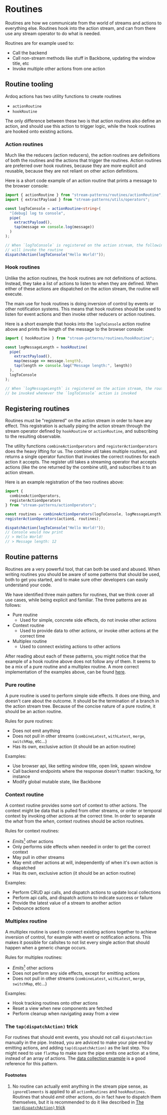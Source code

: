 # Routines

Routines are how we communicate from the world of streams and actions to
everything else. Routines hook into the action stream, and can from there use
any stream operator to do what is needed.

Routines are for example used to:

- Call the backend
- Call non-stream methods like stuff in Backbone, updating the window title, etc
- Invoke multiple other actions from one action

## Routine tooling

Ardoq actions has two utility functions to create routines

- `actionRoutine`
- `hookRoutine`

The only difference between these two is that action routines also define an
action, and should use this action to trigger logic, while the hook routines are
hooked onto existing actions.

### Action routines

Much like the reducers (action reducers), the action routines are definitions of
both the routines and the actions that trigger the routines. Action routines are
preferred over hook routines, because they are more explicit and reusable,
because they are not reliant on other action definitions.

Here is a short code example of an action routine that prints a message to the
browser console:

```typescript
import { actionRoutine } from "stream-patterns/routines/actionRoutine";
import { extractPayload } from "stream-patterns/utils/operators";

const logToConsole = actionRoutine<string>(
  "[debug] log to console",
  pipe(
    extractPayload(),
    tap(message => console.log(message))
  )
);

// When `logToConsole` is registered on the action stream, the following line
// will invoke the routine
dispatchAction(logToConsole("Hello World!"));
```

### Hook routines

Unlike the action routines, the hook routines are not definitions of actions.
Instead, they take a list of actions to listen to when they are defined. When
either of these actions are dispatched on the action stream, the routine will
execute.

The main use for hook routines is doing inversion of control by events or other
notification systems. This means that hook routines should be used to listen
for event actions and then invoke other reducers or action routines.

Here is a short example that hooks into the `logToConsole` action routine above
and prints the length of the message to the browser console:

```typescript
import { hookRoutine } from "stream-patterns/routines/hookRoutine";

const logMessageLength = hookRoutine(
  pipe(
    extractPayload(),
    map(message => message.length),
    tap(length => console.log("Message length:", length))
  ),
  logToConsole
);

// When `logMessageLength` is registered on the action stream, the routine will
// be invoked whenever the `logToConsole` action is invoked
```

## Registering routines

Routines must be "registered" on the action stream in order to have any effect.
This registration is actually piping the action stream through the stream
operator defined by `hookRoutine` or `actionRoutine`, and subscribing to the
resulting observable.

The utility functions `combineActionOperators` and `registerActionOperators`
does the heavy lifting for us. The combine util takes multiple routines, and
returns a single operator function that invokes the correct routines for each
action it accepts. The register util takes a streaming operator that accepts
actions (like the one returned by the combine util), and subscribes it to an
action stream.

Here is an example registration of the two routines above:

```typescript
import {
  combineActionOperators,
  registerActionOperators
} from "stream-patterns/actionOperators";

const routines = combineActionOperators(logToConsole, logMessageLength);
registerActionOperators(action$, routines);

dispatchAction(logToConsole("Hello World!"));
// Console would now print
// > Hello World!
// > Message length: 12
```

## Routine patterns

Routines are a very powerful tool, that can both be used and abused. When
writing routines you should be aware of some patterns that should be used, both
to get you started, and to make sure other developers can easily understand your
code.

We have identified three main patters for routines, that we think cover all use
cases, while being explicit and familiar. The three patterns are as follows:

- Pure routine
  - Used for simple, concrete side effects, do not invoke other actions
- Context routine
  - Used to provide data to other actions, or invoke other actions at the
    correct time
- Multiplex routine
  - Used to connect existing actions to other actions

After reading about each of these patterns, you might notice that the example of
a hook routine above does not follow any of them. It seems to be a mix of a pure
routine and a multiplex routine. A more correct implementation of the examples
above, can be found [here](https://github.com/ardoq/ardoq-actions/tree/master/src/examples/routines).

### Pure routine

A pure routine is used to perform simple side effects. It does one thing, and
doesn't care about the outcome. It should be the termination of a branch in the
action stream tree. Because of the concise nature of a pure routine, it should
be an action routine.

Rules for pure routines:

- Does not emit anything
- Does not pull in other streams (`combineLatest`, `withLatest`, `merge`,
  `switchMap`, etc...)
- Has its own, exclusive action (it should be an action routine)

Examples:

- Use browser api, like setting window title, open link, spawn window
- Call backend endpoints where the response doesn't matter: tracking, for
  instance
- Modify global mutable state, like Backbone

### Context routine

A context routine provides some sort of context to other actions. The context
might be data that is pulled from other streams, or order or temporal context by
invoking other actions at the correct time. In order to separate the _what_ from
the _when_, context routines should be action routines.

Rules for context routines:

- _Emits_[<sup>1</sup>](#Footnotes) other actions
- Only performs side effects when needed in order to get the correct context
- May pull in other streams
- May emit other actions at will, independently of when it's own action is
  dispatched
- Has its own, exclusive action (it should be an action routine)

Examples:

- Perform CRUD api calls, and dispatch actions to update local collections
- Perform api calls, and dispatch actions to indicate success or failure
- Provide the latest value of a stream to another action
- Debounce actions

### Multiplex routine

A multiplex routine is used to connect existing actions together to achieve
inversion of control, for example with event or notification actions. This
makes it possible for callsites to not list every single action that should
happen when a generic change occurs.

Rules for multiplex routines:

- _Emits_[<sup>1</sup>](#footnotes) other actions
- Does not perform any side effects, except for emitting actions
- Does not pull in other streams (`combineLatest`, `withLatest`, `merge`,
  `switchMap`, etc...)

Examples:

- Hook tracking routines onto other actions
- Reset a view when new components are fetched
- Perform cleanup when navigating away from a view

### The `tap(dispatchAction)` trick

For routines that should emit events, you should not call `dispatchAction`
manually in the pipe. Instead, you are adviced to make your pipe end by emitting
actions, and adding `tap(dispatchAction)` as the last step. You might need to
use `flatMap` to make sure the pipe emits one action at a time, instead of an
array of actions. The
[data collection example](https://github.com/ardoq/ardoq-actions/tree/master/src/examples/data-collection)
is a good reference for this pattern.

#### Footnotes

1. No routine can actually emit anything in the stream pipe sense, as
   `ignoreElements` is applied to all `actionRoutines` and `hookRoutines`.
   Routines that should _emit_ other actions, do in fact have to dispatch them
   themselves, but it is recommended to do it like described in [The
   `tap(dispatchAction)` trick](#the-tapdispatchaction-trick)

